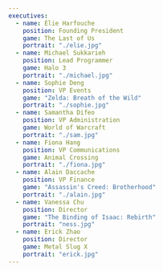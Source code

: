 ```yaml
---
executives:
  - name: Élie Harfouche
    position: Founding President
    game: The Last of Us
    portrait: "./elie.jpg"
  - name: Michael Sukkarieh
    position: Lead Programmer
    game: Halo 3
    portrait: "./michael.jpg"
  - name: Sophie Deng
    position: VP Events
    game: "Zelda: Breath of the Wild"
    portrait: "./sophie.jpg"
  - name: Samantha Difeo
    position: VP Administration
    game: World of Warcraft
    portrait: "./sam.jpg"
  - name: Fiona Hang
    position: VP Communications
    game: Animal Crossing
    portrait: "./fiona.jpg"
  - name: Alain Daccache
    position: VP Finance
    game: "Assassin's Creed: Brotherhood"
    portrait: "./alain.jpg"
  - name: Vanessa Chu
    position: Director
    game: "The Binding of Isaac: Rebirth"
    portrait: "ness.jpg"
  - name: Erick Zhao
    position: Director
    game: Metal Slug X
    portrait: "erick.jpg"
---
```

